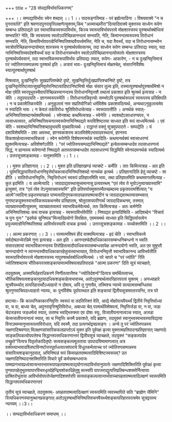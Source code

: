 +++
title = "28 संपद्याविर्भावाधिकरणम्"

+++
।। सम्पद्याविर्भावः स्वेन शब्दात् ।। 1 ।। पादसङ्गतिमाह - परं ब्रह्मेत्यादिना । विषयवाक्ये "न च पुनरावर्तते" इति श्रवणादपुनरावृत्तिलक्षणेत्युक्त्तम्,किम् "अस्माच्छरीरा"दित्यादिवाक्ये मुक्त्तस्य साध्येन रूपेण सम्बन्धः प्रतिपाद्यते उत स्वाभाविकस्वरूपाविर्भावः, किञ्च स्वरूपाविर्भावपरत्वे मोक्षशास्त्रस्य पुरुषार्थाक्बोधित्वं सम्भवति? नेति, किं स्वरूपस्य स्वतोऽपरिच्छिन्नानन्दत्वं सम्भवति, नेति, किमानन्दस्वरूपस्य तिरोधानं सम्भवति, नेति, किमाविर्भावपरत्व्रेभिनिष्पत्तिशब्दवैयर्थ्यमस्ति, नेति च, यदा वैयर्थ्यं, यदा च तिरोधानासम्भवेन स्वत्रोपरिच्छिन्नानन्दायोमात् शास्त्रस्य न पुरुषार्थपर्यवसानम्, तदा साध्येन रूपेण सम्बन्धः प्रतिपाद्यः स्यात्, यदा नाभिनिष्पत्तिव्यपदेशवैयर्थ्यं यदा च तिरोधानसम्भवेन स्वतोऽपरिच्छिन्नानन्दत्वोपपत्तेः मोक्षशास्त्रस्य पुरुषार्थपर्यवसानं, तदा स्वाभाविकस्वरूपाविर्भावः प्रतिपाद्यः स्यात्, रूपेण- आकारेण, - न च दुःखनिवृत्तिमात्रं परं ज्योतिरुपसम्पन्नस्य पुरुषार्थ इति । अत्रायं भावः- दुःखनिवृत्तिमात्रं मोक्षश्चेत्, संसारनिर्विशेषः स्यात्पुरुषार्थापुरुषार्थ

मिश्रत्वात्, दुःखनिवृत्तिः सुखप्राप्तिश्चेष्टे दृष्टे, सुखनिवृत्तिर्दुःखप्राप्तिश्चानिष्टे दृष्टे, तत्र दुःखनिवृत्तेरिष्टत्वात्सुखनिवृत्तेरनिष्टत्वादिष्टानिष्टमिश्रो मोक्षः संसार तुल्य इति, तस्मात्पुरुषार्थापुरुषार्थमिश्रो न मोक्ष एवेति स्वरपूभूतस्यैवापरिच्छिन्नस्यानन्दस्य तिरोधाननिवृत्तशै तथात्वं प्रकाशत इति श्रुत्यर्थ इत्यत्राह - न चेति । तदुपपादयति - ज्ञानस्वरूपस्येति । तिरोधानतन्निवृत्त्योः सम्भवेऽपि पुरुषार्थरूपत्वं स्वरूपस्य प्रतिक्षिपति । न च प्रकाशेतिकस्येति । अनुकूलत्वं नाम सप्रतियोगिको धर्मविशेषः प्रकाशवदित्यर्थः, अन्यथाऽनुकूलत्वमेव न स्यादिति भावः । न केवलं तर्कविरोधः श्रुतिविरोधाचेत्याह - स्वरूपापत्तीति । अनर्थकं स्यात्- अभिनिष्पत्तिशब्दानर्थक्यमित्यर्थः । स्वेनशब्दः कथमित्यत्राह - स्वेनेति । स्वशब्दोऽसाधारण्यपरः, न त्वसाध्यत्वपरः, अभिनिष्पत्तिवचनात्स्वरूपेणाभिनिष्पद्यते रूपविशिष्टतया साध्यत इति रूपं साध्यमित्यर्थः । एवं चेति - स्वशब्दाभिनिष्पत्तिशब्दावुभावपि मुख्यावित्यर्थः । राद्धान्तं वक्त्तुं सूत्रमुपपादत्ते - सम्पद्येति । यं दशाविशेषमिति - दशा अवस्था, ज्ञानवकाशस्य कालविशेषेऽभावादवस्थात्वं, ज्ञानस्य विकाशार्हत्वात्स्वाभाविकत्वं । स्वेन रूपेणेति विशेषरमनर्थकं स्यादिति- कथमानर्थक्यं स्वासाधरण्यं ह्युक्त्तमित्यत्राह- अविशेषणेऽपीति । "परं ज्योतिरुपसम्पद्याभिनिष्पद्यते" इत्येतत्सम्बन्धादेव तदसाधारणत्वं सिद्धं, न ह्यन्यस्य रूपेणान्यो निष्पद्यते अतस्तत्सम्बन्धादेव तदसाधारण्यं सिद्धमिति स्वेनपदमनर्थकं स्यादित्यर्थः । उत्तरसूत्रशङ्कामाह - यत्तूक्त्तमिति ।। 1 ।।

।। मुक्त्तः प्रतिज्ञानात् ।। 2 ।। मुक्त्त इति प्रतिज्ञाखण्डं व्याचष्टे - कर्मेति । ततः किमित्यत्राह - अत इति । पूर्वमसिद्धायास्तिरोधाननिवृत्तेर्वाचकत्वादभिनिष्पत्तिशब्दो नानर्थक इत्यर्थः । प्रतिज्ञानादिति हेतुं व्याचष्टे - सा हीति । सातिरोधाननिवृत्तिः, निवृत्तिरोधानं स्वरूपं प्रतिज्ञातमिति भावः, तथा प्रतिज्ञातमिति कथमवगतमित्याह - कुत इदमिति । य आत्मेत्यादि । जाग्रदाद्यवस्थासूच्यमानासु प्रत्यवस्थम् "एतं त्वेव ते भूयोऽनुव्याख्यास्यामि" इत्युक्त्तं, तत्र "एतं त्वेव तेऽनुव्याख्यास्यामि" इति प्रतिपर्यायमुक्त्तस्यैतच्छब्दस्य प्रकृतपरामर्शित्वात् "य आत्मे"त्यादिना प्रकृतस्यापहत पाप्मत्वादिगुणकत्वादपहतपाष्मत्वादीनं च जाग्रदाद्यवस्थस्यासम्भवात् गुणाष्टकयुक्त्तस्वाभाविकरूपकथनमेव प्रतिज्ञातम्, श्रोतुराशयपरीणार्थं जाग्रदादिकथनम्, तस्मात् व्याख्यास्यामीत्युक्त्तम्, व्याख्यातव्यरूपं स्वाभाविकमेवेत्यर्थः, ततः किमित्यत्राह - अतः कर्मणेति अभिनिष्पत्तिशब्दः कथं वाचक इत्यत्राह - स्वरूपाविर्भावेपीति । निष्पद्यत इत्यादिष्विति - आदिशब्देन "विचार्य च पुनः पुनः" "इदमेकं सुनिष्पन्न"मित्यादिप्रयोगो विवक्षितः, एवमयमर्थः साध्यत इति सिद्धिपर्यायत्वेन प्रयुज्यमान्रोभिनिष्पत्तिशब्द आविर्भावस्यापि वाचक इत्यर्थः । उत्तरसूत्राशङ्कामाह - यच्चोक्त्तमिति ।। 2 ।।

।। आत्मा प्रकरणात् ।। 3 ।। परमात्मविषयं हीदं वाक्यमित्यत्राह - इदं चेति । स्वाभाविकत्वे सर्वदोषलभ्येरन्निमे गुणा इत्यत्राह - अत इति । आनन्दश्चेदौपाधिकाकारसम्बन्धनिबन्धनो न भवति संसारदशायां स्वाभाविकानन्दस्य तिरोहितत्वादौपाधिकरूपसम्बन्धसापेक्ष आनन्दयोगो भवति, अत एव सुषुप्तौ चानन्दायोगो न त्वानन्दस्यौपाधिकाकारहेतुत्वस्वाभाव्यात्, तिरोधाननिवृत्तौ स्वाभाविकानन्द आविभर्वतीति स्वरूपाविर्भावपरत्वे मोक्षशास्त्रस्य नापुरुषार्थावबोधित्वमित्यर्थः । परे चापरे च "परं ज्योति" रिति ज्योतिश्शब्दस्य भौतिकपरत्वशङ्कायामात्मविषयत्वप्रतिपादकं "आत्मा प्रकरणा" दिति सूत्रं व्याचक्षते,

तदयुक्त्तम्, अस्माभिर्दहराधिकरणे निर्णीतत्वात्तैश्च "ज्योतिर्दशर्ना"दित्यत्र समर्थितत्वाच्च, भौतिकविषयत्वशङ्कानुदयादधिकशङ्काहेत्वभावाच्च, अतोऽपुरुषार्थत्वपरिहारपरत्वं युक्त्तम् । अनध्याहारे सूत्रवैयर्थ्यात् तत्परिहारार्थोऽध्याहारो न दोषाय, अपि तु गुणायैव, तस्मिश्च न्याय्ये सत्यात्मसम्बन्धितया श्रुतगुणवाचिपदाध्याहारो न्याय्यः, कः पुनर्विशेषः पूर्वावस्थात इति शङ्कायां द्वितीयसूत्रमवतारयन्ति, तत्र परे

प्रष्टव्याः- किं काल्पनिकाकारनिवृत्तिः स्वरूपं वा तदतिरिक्त्तं वेति, आद्ये मोक्षोपायवैयर्थ्यं द्वितीये निवृत्तिर्वाध्या वा, च वा, बाध्या चेत्, अपुनरावृत्तिश्रुतिविरोधः, अबाध्या चेत् परमार्थविशेषवत्वं, निवृत्तिर्जडा वा, न वा, जडा चेदजडस्य जडधर्मत्वं स्यात्, ततश्च भवद्भिरुक्त्ता एव दोषाः स्युः, विजातीयनानात्वञ्च स्यात्, अजडा चेत्सजातीयनानात्वं स्यात्, सा च निवृत्तिः कस्मै प्रकाशते, यदि ब्रह्मणः, तदयुक्त्तं स्वानुभवस्वभावस्याविद्याया विनाऽष्यम्यानुभवरूपत्वविरोधात्, यदि स्वस्मै, तदा प्रत्यगर्थद्वयप्रसङ्गः । अन्ये तु परं ज्योतिरुपन्नस्य जक्षणादिश्रवणात् विलक्षणसांसारिकफलप्राप्तोऽयं मुक्त्त इति पूर्वपक्षं कृत्वा मुक्त्तत्मप्रतिपादनप्रतिज्ञानात् जक्षणादेः साङ्कल्पिकत्वोपपत्तेश्च सिद्धान्तपरमधिकरणान्तरं द्वितीयसूत्रं व्याचक्षते, तदयुक्त्तं "सङ्कल्पादेव तच्छ्रुते"रित्यत्र पितृलोकादितृष्टेः सत्यसङ्कल्पमूलताया उपपादयिष्यमाणत्वात् अत्र वक्त्तव्याभावादश्लिष्टविनष्टोत्तरपूर्वाधत्वात्सांपराये विधूतकर्मत्वाच्च परं ज्योतिरुपसम्पन्नस्य संसारित्वशङ्कानुदयात्, अभिनिष्पन्नं रूपं किमपहतपाष्मत्वादिविशिष्टस्वरूपम्? उत जक्षणादिनिष्पादनशक्त्तिरिति विचारे पूर्वं कर्मसम्बन्धभाजः पाष्मप्रागभावप्रध्वंसात्यन्तरभावरूपापहतपाष्मत्वाद्ययोगात्तदाविर्भावानुपपत्तेः जक्षणादिशिक्त्तिरिति पूर्वपक्षं कृत्वा पुण्यपापहेतुभूतव्यापारविचरधृतदेहेन्द्रियशोकादिहेतुषु सत्स्वपि पापजराद्युत्पत्तिप्रतिबन्धशक्त्तेर्नित्यायाः प्राक्तिरोभूताया आविर्भावोपपत्तेर्जक्षणादिशक्त्तेरपि सत्यसङ्कल्पत्वान्तर्भावाच्चापहतपाष्मत्वादिलक्षणं स्वरूपमिति सिद्धान्तपरमधिकरणान्तरं

तृतीयं सूत्रं व्याचक्षते, तदयुक्त्तम्- अपहतपाष्मत्वादिलक्षणं स्वरूपमिति व्यवस्थापिते सति "ब्राह्मेण जैमिनि" रित्यधिकरणस्यानुत्थानप्रसङ्गात् अतोऽपुरुषार्थाभिनिष्पत्तिवचनवैयर्थ्यशङ्कापरिहारपरत्वमेव सूत्रद्वयस्य न्याय्यम् ।।3।।

।। सम्पद्याविर्भावाधिकरणं समाप्तम् ।।


